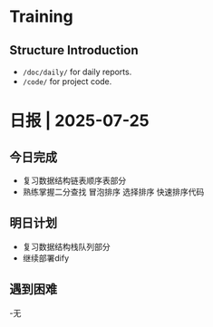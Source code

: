 # Training

## Structure Introduction
- `/doc/daily/` for daily reports.
- `/code/` for project code.

# 日报 | 2025-07-25

## 今日完成
- 复习数据结构链表顺序表部分
- 熟练掌握二分查找 冒泡排序 选择排序 快速排序代码

## 明日计划
- 复习数据结构栈队列部分
- 继续部署dify

## 遇到困难
-无
